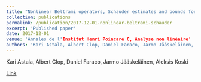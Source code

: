 ```yaml
---
title: "Nonlinear Beltrami operators, Schauder estimates and bounds for the Jacobian"
collection: publications
permalink: /publication/2017-12-01-nonlinear-beltrami-schauder
excerpt: 'Published paper'
date: 2017-12-01
venue: 'Annales de l'Institut Henri Poincaré C, Analyse non linéaire'
authors: 'Kari Astala, Albert Clop, Daniel Faraco, Jarmo Jääskeläinen, Aleksis Koski'
---
```

Kari Astala, Albert Clop, Daniel Faraco, Jarmo Jääskeläinen, Aleksis Koski

[Link](https://www.sciencedirect.com/science/article/pii/S0294144916300890)

